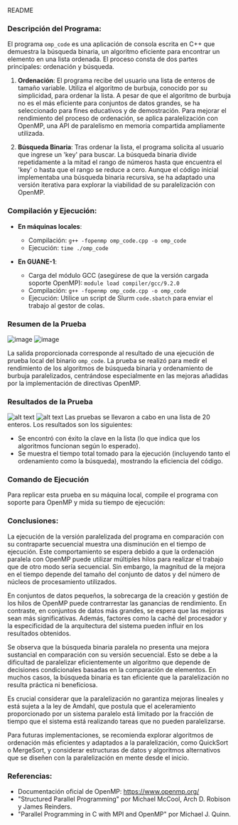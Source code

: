 README

### Descripción del Programa:

El programa `omp_code` es una aplicación de consola escrita en C++ que demuestra la búsqueda binaria, un algoritmo eficiente para encontrar un elemento en una lista ordenada. El proceso consta de dos partes principales: ordenación y búsqueda.

1. **Ordenación**: El programa recibe del usuario una lista de enteros de tamaño variable. Utiliza el algoritmo de burbuja, conocido por su simplicidad, para ordenar la lista. A pesar de que el algoritmo de burbuja no es el más eficiente para conjuntos de datos grandes, se ha seleccionado para fines educativos y de demostración. Para mejorar el rendimiento del proceso de ordenación, se aplica paralelización con OpenMP, una API de paralelismo en memoria compartida ampliamente utilizada.

2. **Búsqueda Binaria**: Tras ordenar la lista, el programa solicita al usuario que ingrese un 'key' para buscar. La búsqueda binaria divide repetidamente a la mitad el rango de números hasta que encuentra el 'key' o hasta que el rango se reduce a cero. Aunque el código inicial implementaba una búsqueda binaria recursiva, se ha adaptado una versión iterativa para explorar la viabilidad de su paralelización con OpenMP.

### Compilación y Ejecución:

-   **En máquinas locales**:

    -   Compilación: `g++ -fopenmp omp_code.cpp -o omp_code`
    -   Ejecución: `time ./omp_code`

-   **En GUANE-1**:
    -   Carga del módulo GCC (asegúrese de que la versión cargada soporte OpenMP): `module load compiler/gcc/9.2.0`
    -   Compilación: `g++ -fopenmp omp_code.cpp -o omp_code`
    -   Ejecución: Utilice un script de Slurm `code.sbatch` para enviar el trabajo al gestor de colas.

### Resumen de la Prueba
![image](https://github.com/jhonsl/IntroPP2222962/assets/69093836/449b02bb-6bf9-4329-8765-3db7ab973013)
![image](https://github.com/jhonsl/IntroPP2222962/assets/69093836/8d8c6aec-c507-4502-b62b-f1aea62b3131)

La salida proporcionada corresponde al resultado de una ejecución de prueba local del binario `omp_code`. La prueba se realizó para medir el rendimiento de los algoritmos de búsqueda binaria y ordenamiento de burbuja paralelizados, centrándose especialmente en las mejoras añadidas por la implementación de directivas OpenMP.

### Resultados de la Prueba

![alt text](image.png)
![alt text](image-1.png)
Las pruebas se llevaron a cabo en una lista de 20 enteros. Los resultados son los siguientes:

-   Se encontró con éxito la clave en la lista (lo que indica que los algoritmos funcionan según lo esperado).
-   Se muestra el tiempo total tomado para la ejecución (incluyendo tanto el ordenamiento como la búsqueda), mostrando la eficiencia del código.

### Comando de Ejecución

Para replicar esta prueba en su máquina local, compile el programa con soporte para OpenMP y mida su tiempo de ejecución:

### Conclusiones:

La ejecución de la versión paralelizada del programa en comparación con su contraparte secuencial muestra una disminución en el tiempo de ejecución. Este comportamiento se espera debido a que la ordenación paralela con OpenMP puede utilizar múltiples hilos para realizar el trabajo que de otro modo sería secuencial. Sin embargo, la magnitud de la mejora en el tiempo depende del tamaño del conjunto de datos y del número de núcleos de procesamiento utilizados.

En conjuntos de datos pequeños, la sobrecarga de la creación y gestión de los hilos de OpenMP puede contrarrestar las ganancias de rendimiento. En contraste, en conjuntos de datos más grandes, se espera que las mejoras sean más significativas. Además, factores como la caché del procesador y la especificidad de la arquitectura del sistema pueden influir en los resultados obtenidos.

Se observa que la búsqueda binaria paralela no presenta una mejora sustancial en comparación con su versión secuencial. Esto se debe a la dificultad de paralelizar eficientemente un algoritmo que depende de decisiones condicionales basadas en la comparación de elementos. En muchos casos, la búsqueda binaria es tan eficiente que la paralelización no resulta práctica ni beneficiosa.

Es crucial considerar que la paralelización no garantiza mejoras lineales y está sujeta a la ley de Amdahl, que postula que el aceleramiento proporcionado por un sistema paralelo está limitado por la fracción de tiempo que el sistema está realizando tareas que no pueden paralelizarse.

Para futuras implementaciones, se recomienda explorar algoritmos de ordenación más eficientes y adaptados a la paralelización, como QuickSort o MergeSort, y considerar estructuras de datos y algoritmos alternativos que se diseñen con la paralelización en mente desde el inicio.

### Referencias:

-   Documentación oficial de OpenMP: https://www.openmp.org/
-   "Structured Parallel Programming" por Michael McCool, Arch D. Robison y James Reinders.
-   "Parallel Programming in C with MPI and OpenMP" por Michael J. Quinn.
